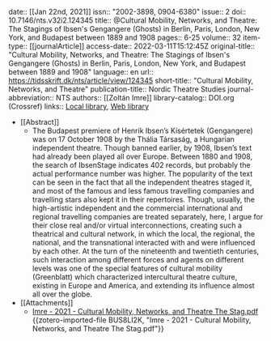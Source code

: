 date:: [[Jan 22nd, 2021]]
issn:: "2002-3898, 0904-6380"
issue:: 2
doi:: 10.7146/nts.v32i2.124345
title:: @Cultural Mobility, Networks, and Theatre: The Stagings of Ibsen's Gengangere (Ghosts) in Berlin, Paris, London, New York, and Budapest between 1889 and 1908
pages:: 6-25
volume:: 32
item-type:: [[journalArticle]]
access-date:: 2022-03-11T15:12:45Z
original-title:: "Cultural Mobility, Networks, and Theatre: The Stagings of Ibsen's Gengangere (Ghosts) in Berlin, Paris, London, New York, and Budapest between 1889 and 1908"
language:: en
url:: https://tidsskrift.dk/nts/article/view/124345
short-title:: "Cultural Mobility, Networks, and Theatre"
publication-title:: Nordic Theatre Studies
journal-abbreviation:: NTS
authors:: [[Zoltán Imre]]
library-catalog:: DOI.org (Crossref)
links:: [Local library](zotero://select/groups/2386895/items/BS62GKM6), [Web library](https://www.zotero.org/groups/2386895/items/BS62GKM6)

- [[Abstract]]
	- The Budapest premiere of Henrik Ibsen’s Kísértetek (Gengangere) was on 17 October 1908 by the Thália Társaság, a Hungarian independent theatre. Though banned earlier, by 1908, Ibsen’s text had already been played all over Europe. Between 1880 and 1908, the search of IbsenStage indicates 402 records, but probably the actual performance number was higher. The popularity of the text can be seen in the fact that all the independent theatres staged it, and most of the famous and less famous travelling companies and travelling stars also kept it in their repertoires. Though, usually, the high-artistic independent and the commercial international and regional travelling companies are treated separately, here, I argue for their close real and/or virtual interconnections, creating such a theatrical and cultural network, in which the local, the regional, the national, and the transnational interacted with and were influenced by each other. At the turn of the nineteenth and twentieth centuries, such interaction among different forces and agents on different levels was one of the special features of cultural mobility (Greenblatt) which characterized intercultural theatre culture, existing in Europe and America, and extending its influence almost all over the globe.
- [[Attachments]]
	- [Imre - 2021 - Cultural Mobility, Networks, and Theatre The Stag.pdf](zotero://select/groups/2386895/items/BUS8LI2K) {{zotero-imported-file BUS8LI2K, "Imre - 2021 - Cultural Mobility, Networks, and Theatre The Stag.pdf"}}